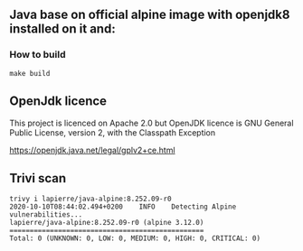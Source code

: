 ## Java base on official alpine image with openjdk8 installed on it and:

### How to build

```make build```



## OpenJdk licence

This project is licenced on Apache 2.0 but OpenJDK licence is
GNU General Public License, version 2, with the Classpath Exception

https://openjdk.java.net/legal/gplv2+ce.html

## Trivi scan

```
trivy i lapierre/java-alpine:8.252.09-r0
2020-10-10T08:44:02.494+0200	INFO	Detecting Alpine vulnerabilities...
lapierre/java-alpine:8.252.09-r0 (alpine 3.12.0)
================================================
Total: 0 (UNKNOWN: 0, LOW: 0, MEDIUM: 0, HIGH: 0, CRITICAL: 0)
```

